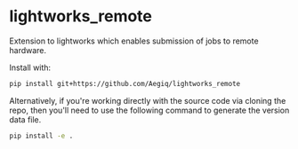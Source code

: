# lightworks_remote
Extension to lightworks which enables submission of jobs to remote hardware.

Install with:

```bash
pip install git+https://github.com/Aegiq/lightworks_remote
```

Alternatively, if you're working directly with the source code via cloning the repo, then you'll need to use the following command to generate the version data file.

```bash
pip install -e .
```